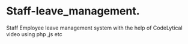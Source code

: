 # Staff-leave_management.
Staff Employee leave management system with the help of CodeLytical video using php ,js etc 
